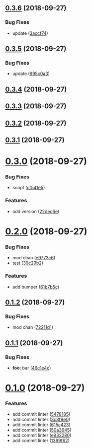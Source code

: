<a name="0.3.6"></a>
## [0.3.6](https://github.com/gagle/erca/compare/v0.3.5...v0.3.6) (2018-09-27)


### Bug Fixes

* update ([3accf74](https://github.com/gagle/erca/commit/3accf74))



<a name="0.3.5"></a>
## [0.3.5](https://github.com/gagle/erca/compare/v0.3.4...v0.3.5) (2018-09-27)


### Bug Fixes

* update ([995c0a3](https://github.com/gagle/erca/commit/995c0a3))



<a name="0.3.4"></a>
## [0.3.4](https://github.com/gagle/erca/compare/v0.3.3...v0.3.4) (2018-09-27)



<a name="0.3.3"></a>
## [0.3.3](https://github.com/gagle/erca/compare/v0.3.2...v0.3.3) (2018-09-27)



<a name="0.3.2"></a>
## [0.3.2](https://github.com/gagle/erca/compare/v0.3.1...v0.3.2) (2018-09-27)



<a name="0.3.1"></a>
## [0.3.1](https://github.com/gagle/erca/compare/v0.3.0...v0.3.1) (2018-09-27)



<a name="0.3.0"></a>
# [0.3.0](https://github.com/gagle/erca/compare/v0.2.0...v0.3.0) (2018-09-27)


### Bug Fixes

* script ([cf541e5](https://github.com/gagle/erca/commit/cf541e5))


### Features

* add version ([22dec6e](https://github.com/gagle/erca/commit/22dec6e))



<a name="0.2.0"></a>
# [0.2.0](https://github.com/gagle/erca/compare/v0.1.2...v0.2.0) (2018-09-27)


### Bug Fixes

* mod chan ([e9773c6](https://github.com/gagle/erca/commit/e9773c6))
* test ([39c29b2](https://github.com/gagle/erca/commit/39c29b2))


### Features

* add bumper ([61b7b5c](https://github.com/gagle/erca/commit/61b7b5c))



<a name="0.1.2"></a>
## [0.1.2](https://github.com/gagle/erca/compare/v0.1.1...v0.1.2) (2018-09-27)


### Bug Fixes

* mod chan ([72211d1](https://github.com/gagle/erca/commit/72211d1))



<a name="0.1.1"></a>
## [0.1.1](https://github.com/gagle/erca/compare/v0.1.0...v0.1.1) (2018-09-27)


### Bug Fixes

* **foo:** bar ([46c1e4c](https://github.com/gagle/erca/commit/46c1e4c))



<a name="0.1.0"></a>
# [0.1.0](https://github.com/gagle/erca/compare/1399f62...v0.1.0) (2018-09-27)


### Features

* add commit linter ([5478185](https://github.com/gagle/erca/commit/5478185))
* add commit linter ([3c8f9e0](https://github.com/gagle/erca/commit/3c8f9e0))
* add commit linter ([615c423](https://github.com/gagle/erca/commit/615c423))
* add commit linter ([50a3645](https://github.com/gagle/erca/commit/50a3645))
* add commit linter ([e932280](https://github.com/gagle/erca/commit/e932280))
* add commit linter ([1399f62](https://github.com/gagle/erca/commit/1399f62))




